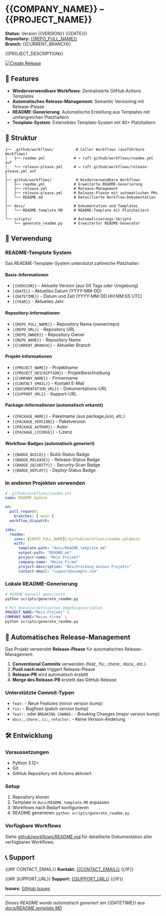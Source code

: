 # {{COMPANY_NAME}} – {{PROJECT_NAME}}

**Status:** Version {{VERSION}} ({{DATE}})  
**Repository:** [{{REPO_FULL_NAME}}]({{REPO_URL}})  
**Branch:** {{CURRENT_BRANCH}}

{{PROJECT_DESCRIPTION}}

[![Create Release]({{REPO_URL}}/actions/workflows/release-please.yml/badge.svg)]({{REPO_URL}}/actions/workflows/release-please.yml)

## 🎯 Features

- **Wiederverwendbare Workflows**: Zentralisierte GitHub Actions Templates
- **Automatisches Release-Management**: Semantic Versioning mit Release-Please
- **README-Generierung**: Automatische Erstellung aus Templates mit umfangreichen Platzhaltern
- **Template-System**: Extensibles Template-System mit 40+ Platzhaltern

## 📁 Struktur

```text
├── .github/workflows/          # Caller Workflows (ausführbare Workflows)
│   ├── readme.yml             # → ruft github/workflows/readme.yml auf
│   └── release-please.yml     # → ruft github/workflows/release-please.yml auf
│
├── github/workflows/           # Wiederverwendbare Workflows
│   ├── readme.yml             # Erweiterte README-Generierung
│   ├── release.yml            # Release-Management
│   ├── release-please.yml     # Release-Please mit automatischen PRs
│   └── README.md              # Detaillierte Workflow-Dokumentation
│
├── docs/                      # Dokumentation und Templates
│   └── README.template.MD     # README-Template mit Platzhaltern
│
└── scripts/                   # Automatisierungs-Skripte
    └── generate_readme.py     # Erweiterter README-Generator
```

## 🚀 Verwendung

### README-Template System

Das README-Template-System unterstützt zahlreiche Platzhalter:

#### Basis-Informationen

- `{{VERSION}}` - Aktuelle Version (aus Git Tags oder Umgebung)
- `{{DATE}}` - Aktuelles Datum (YYYY-MM-DD)
- `{{DATETIME}}` - Datum und Zeit (YYYY-MM-DD HH:MM:SS UTC)
- `{{YEAR}}` - Aktuelles Jahr

#### Repository-Informationen

- `{{REPO_FULL_NAME}}` - Repository Name (owner/repo)
- `{{REPO_URL}}` - Repository URL
- `{{REPO_OWNER}}` - Repository Owner
- `{{REPO_NAME}}` - Repository Name
- `{{CURRENT_BRANCH}}` - Aktueller Branch

#### Projekt-Informationen

- `{{PROJECT_NAME}}` - Projektname
- `{{PROJECT_DESCRIPTION}}` - Projektbeschreibung
- `{{COMPANY_NAME}}` - Firmenname
- `{{CONTACT_EMAIL}}` - Kontakt E-Mail
- `{{DOCUMENTATION_URL}}` - Dokumentations-URL
- `{{SUPPORT_URL}}` - Support-URL

#### Package-Informationen (automatisch erkannt)

- `{{PACKAGE_NAME}}` - Paketname (aus package.json, etc.)
- `{{PACKAGE_VERSION}}` - Paketversion
- `{{PACKAGE_AUTHOR}}` - Autor
- `{{PACKAGE_LICENSE}}` - Lizenz

#### Workflow-Badges (automatisch generiert)

- `{{BADGE_BUILD}}` - Build-Status Badge
- `{{BADGE_RELEASE}}` - Release-Status Badge
- `{{BADGE_SECURITY}}` - Security-Scan Badge
- `{{BADGE_DEPLOY}}` - Deploy-Status Badge

### In anderen Projekten verwenden

```yaml
# .github/workflows/readme.yml
name: README Update

on:
  pull_request:
    branches: [ main ]
  workflow_dispatch:

jobs:
  readme:
    uses: {{REPO_FULL_NAME}}/github/workflows/readme.yml@main
    with:
      template-path: "docs/README.template.md"
      output-path: "README.md"
      project-name: "Mein Projekt"
      company-name: "Meine Firma"
      project-description: "Beschreibung meines Projekts"
      contact-email: "support@example.com"
```

### Lokale README-Generierung

```bash
# README manuell generieren
python scripts/generate_readme.py

# Mit benutzerdefinierten Umgebungsvariablen
PROJECT_NAME="Mein Projekt" \
COMPANY_NAME="Meine Firma" \
python scripts/generate_readme.py
```

## 🔄 Automatisches Release-Management

Das Projekt verwendet **Release-Please** für automatisches Release-Management:

1. **Conventional Commits** verwenden (feat:, fix:, chore:, docs:, etc.)
2. **Push nach main** triggert Release-Please
3. **Release-PR** wird automatisch erstellt
4. **Merge des Release-PR** erstellt das GitHub Release

### Unterstützte Commit-Typen

- `feat:` - Neue Features (minor version bump)
- `fix:` - Bugfixes (patch version bump)
- `feat!:` oder `BREAKING CHANGE:` - Breaking Changes (major version bump)
- `docs:`, `chore:`, `ci:`, `refactor:` - Keine Version-Änderung

## 🛠️ Entwicklung

### Voraussetzungen

- Python 3.12+
- Git
- GitHub Repository mit Actions aktiviert

### Setup

1. Repository klonen
2. Template in `docs/README.template.MD` anpassen
3. Workflows nach Bedarf konfigurieren
4. README generieren: `python scripts/generate_readme.py`

### Verfügbare Workflows

Siehe [github/workflows/README.md](github/workflows/README.md) für detaillierte Dokumentation aller verfügbaren Workflows.

## 📞 Support

{{#IF CONTACT_EMAIL}}
**Kontakt:** [{{CONTACT_EMAIL}}](mailto:{{CONTACT_EMAIL}})
{{/IF}}

{{#IF SUPPORT_URL}}
**Support:** [{{SUPPORT_URL}}]({{SUPPORT_URL}})
{{/IF}}

**Issues:** [GitHub Issues]({{REPO_URL}}/issues)

---

*Dieses README wurde automatisch generiert am {{DATETIME}} aus [docs/README.template.MD](docs/README.template.MD)*
